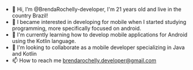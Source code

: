 - 👋 Hi, I’m @BrendaRochelly-developer, I'm 21 years old and live in the country Brazil!
- 👀 I became interested in developing for mobile when I started studying programming, more specifically focused on android.
- 🌱 I'm currently learning how to develop mobile applications for Android using the Kotlin language.
- 💞️ I'm looking to collaborate as a mobile developer specializing in Java and Kotlin
- 📫 How to reach me brendarochelly.developer@gmail.com

<!---
BrendaRochelly-developer/BrendaRochelly-developer is a ✨ special ✨ repository because its `README.md` (this file) appears on your GitHub profile.
You can click the Preview link to take a look at your changes.
--->
